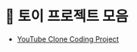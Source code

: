 # 🎷 토이 프로젝트 모음

- [YouTube Clone Coding Project](https://github.com/r3j0/ToyProject/blob/main/youtube-clonecoding/README.md)
